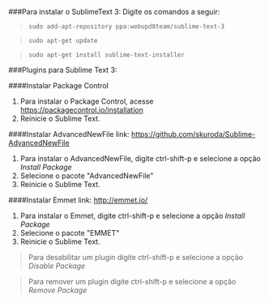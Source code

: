 ###Para instalar o SublimeText 3:
Digite os comandos a seguir:
>`sudo add-apt-repository ppa:webupd8team/sublime-text-3`

>`sudo apt-get update`

>`sudo apt-get install sublime-text-installer`

###Plugins para Sublime Text 3:

####Instalar Package Control
1. Para instalar o Package Control, acesse https://packagecontrol.io/installation
2. Reinicie o Sublime Text.

####Instalar AdvancedNewFile
link: https://github.com/skuroda/Sublime-AdvancedNewFile
1. Para instalar o AdvancedNewFile, digite ctrl-shift-p e selecione a opção *Install Package*
2. Selecione o pacote "AdvancedNewFile"
3. Reinicie o Sublime Text.

####Instalar Emmet
link: http://emmet.io/
1. Para instalar o Emmet, digite ctrl-shift-p e selecione a opção *Install Package*
2. Selecione o pacote "EMMET"
3. Reinicie o Sublime Text.

> Para desabilitar um plugin digite ctrl-shift-p e selecione a opção *Disable Package*

> Para remover um plugin digite ctrl-shift-p e selecione a opção *Remove Package*
